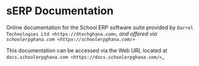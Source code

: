 # sERP Documentation

Online documentation for the School ERP software suite provided by `Darrel Technologies Ltd <https://dtechghana.com>`_, and offered via `schoolerpghana.com <https://schoolerpghana.com/>`_

This documentation can be accessed via the Web URL located at `docs.schoolerpghana.com <https://docs.schoolerpghana.com/>`_
